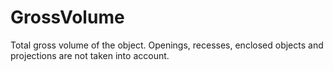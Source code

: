 GrossVolume
===========

Total gross volume of the object. Openings, recesses, enclosed objects and projections are not taken into account.
